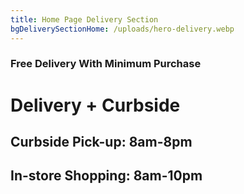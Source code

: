 ```yaml
---
title: Home Page Delivery Section
bgDeliverySectionHome: /uploads/hero-delivery.webp
---
```

### Free Delivery With Minimum Purchase

# Delivery&nbsp;+&nbsp;Curbside

## Curbside Pick-up:  8am-8pm

## In-store Shopping: 8am-10pm